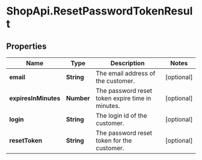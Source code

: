 # ShopApi.ResetPasswordTokenResult

## Properties
Name | Type | Description | Notes
------------ | ------------- | ------------- | -------------
**email** | **String** | The email address of the customer. | [optional] 
**expiresInMinutes** | **Number** | The password reset token expire time in minutes. | [optional] 
**login** | **String** | The login id of the customer. | [optional] 
**resetToken** | **String** | The password reset token for the customer. | [optional] 
